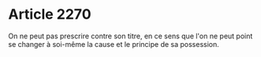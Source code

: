 # Article 2270

On ne peut pas prescrire contre son titre, en ce sens que l'on ne peut point se changer à soi-même la cause et le principe de sa possession.
